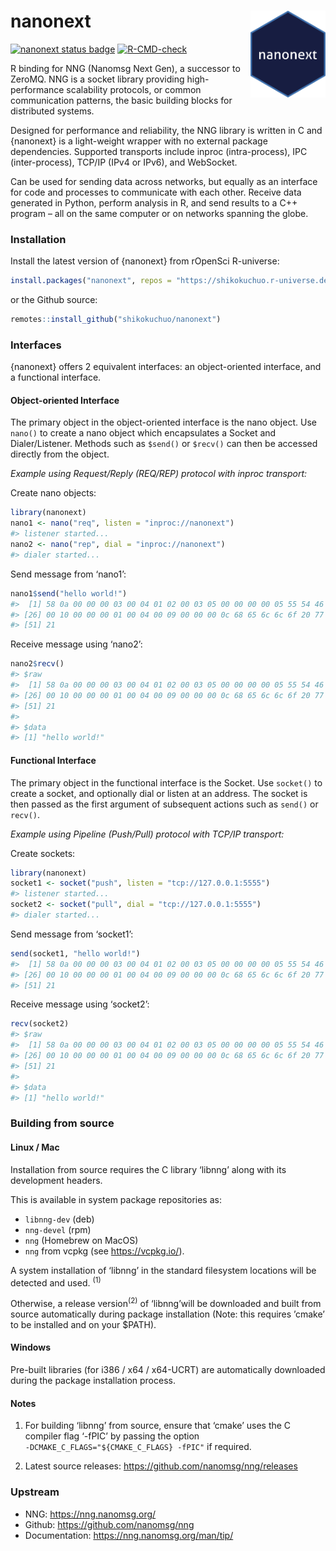 
<!-- README.md is generated from README.Rmd. Please edit that file -->

# nanonext <img src="man/figures/nanonext.png" alt="nanonext logo" align="right" width="120"/>

<!-- badges: start -->

[![nanonext status
badge](https://shikokuchuo.r-universe.dev/badges/nanonext)](https://shikokuchuo.r-universe.dev)
[![R-CMD-check](https://github.com/shikokuchuo/nanonext/workflows/R-CMD-check/badge.svg)](https://github.com/shikokuchuo/nanonext/actions)

<!-- badges: end -->

R binding for NNG (Nanomsg Next Gen), a successor to ZeroMQ. NNG is a
socket library providing high-performance scalability protocols, or
common communication patterns, the basic building blocks for distributed
systems.

Designed for performance and reliability, the NNG library is written in
C and {nanonext} is a light-weight wrapper with no external package
dependencies. Supported transports include inproc (intra-process), IPC
(inter-process), TCP/IP (IPv4 or IPv6), and WebSocket.

Can be used for sending data across networks, but equally as an
interface for code and processes to communicate with each other. Receive
data generated in Python, perform analysis in R, and send results to a
C++ program – all on the same computer or on networks spanning the
globe.

### Installation

Install the latest version of {nanonext} from rOpenSci R-universe:

``` r
install.packages("nanonext", repos = "https://shikokuchuo.r-universe.dev")
```

or the Github source:

``` r
remotes::install_github("shikokuchuo/nanonext")
```

### Interfaces

{nanonext} offers 2 equivalent interfaces: an object-oriented interface,
and a functional interface.

#### Object-oriented Interface

The primary object in the object-oriented interface is the nano object.
Use `nano()` to create a nano object which encapsulates a Socket and
Dialer/Listener. Methods such as `$send()` or `$recv()` can then be
accessed directly from the object.

*Example using Request/Reply (REQ/REP) protocol with inproc transport:*

Create nano objects:

``` r
library(nanonext)
nano1 <- nano("req", listen = "inproc://nanonext")
#> listener started...
nano2 <- nano("rep", dial = "inproc://nanonext")
#> dialer started...
```

Send message from ‘nano1’:

``` r
nano1$send("hello world!")
#>  [1] 58 0a 00 00 00 03 00 04 01 02 00 03 05 00 00 00 00 05 55 54 46 2d 38 00 00
#> [26] 00 10 00 00 00 01 00 04 00 09 00 00 00 0c 68 65 6c 6c 6f 20 77 6f 72 6c 64
#> [51] 21
```

Receive message using ‘nano2’:

``` r
nano2$recv()
#> $raw
#>  [1] 58 0a 00 00 00 03 00 04 01 02 00 03 05 00 00 00 00 05 55 54 46 2d 38 00 00
#> [26] 00 10 00 00 00 01 00 04 00 09 00 00 00 0c 68 65 6c 6c 6f 20 77 6f 72 6c 64
#> [51] 21
#> 
#> $data
#> [1] "hello world!"
```

#### Functional Interface

The primary object in the functional interface is the Socket. Use
`socket()` to create a socket, and optionally dial or listen at an
address. The socket is then passed as the first argument of subsequent
actions such as `send()` or `recv()`.

*Example using Pipeline (Push/Pull) protocol with TCP/IP transport:*

Create sockets:

``` r
library(nanonext)
socket1 <- socket("push", listen = "tcp://127.0.0.1:5555")
#> listener started...
socket2 <- socket("pull", dial = "tcp://127.0.0.1:5555")
#> dialer started...
```

Send message from ‘socket1’:

``` r
send(socket1, "hello world!")
#>  [1] 58 0a 00 00 00 03 00 04 01 02 00 03 05 00 00 00 00 05 55 54 46 2d 38 00 00
#> [26] 00 10 00 00 00 01 00 04 00 09 00 00 00 0c 68 65 6c 6c 6f 20 77 6f 72 6c 64
#> [51] 21
```

Receive message using ‘socket2’:

``` r
recv(socket2)
#> $raw
#>  [1] 58 0a 00 00 00 03 00 04 01 02 00 03 05 00 00 00 00 05 55 54 46 2d 38 00 00
#> [26] 00 10 00 00 00 01 00 04 00 09 00 00 00 0c 68 65 6c 6c 6f 20 77 6f 72 6c 64
#> [51] 21
#> 
#> $data
#> [1] "hello world!"
```

### Building from source

#### Linux / Mac

Installation from source requires the C library ‘libnng’ along with its
development headers.

This is available in system package repositories as:

-   `libnng-dev` (deb)
-   `nng-devel` (rpm)
-   `nng` (Homebrew on MacOS)
-   `nng` from vcpkg (see <https://vcpkg.io/>).

A system installation of ‘libnng’ in the standard filesystem locations
will be detected and used. <sup>(1)</sup>

Otherwise, a release version<sup>(2)</sup> of ‘libnng’will be downloaded
and built from source automatically during package installation (Note:
this requires ’cmake’ to be installed and on your $PATH).

#### Windows

Pre-built libraries (for i386 / x64 / x64-UCRT) are automatically
downloaded during the package installation process.

#### Notes

1.  For building ‘libnng’ from source, ensure that ‘cmake’ uses the C
    compiler flag ‘-fPIC’ by passing the option<br />
    `-DCMAKE_C_FLAGS="${CMAKE_C_FLAGS} -fPIC"` if required.

2.  Latest source releases: <https://github.com/nanomsg/nng/releases>

### Upstream

-   NNG: <https://nng.nanomsg.org/>
-   Github: <https://github.com/nanomsg/nng>
-   Documentation: <https://nng.nanomsg.org/man/tip/>

